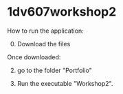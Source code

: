 # 1dv607workshop2
How to run the application:

0. Download the files

Once downloaded:

2. go to the folder "Portfolio"

3. Run the executable "Workshop2".
